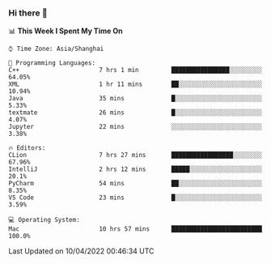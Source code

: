 ### Hi there 👋


<!--START_SECTION:waka-->
📊 **This Week I Spent My Time On** 

```text
⌚︎ Time Zone: Asia/Shanghai

💬 Programming Languages: 
C++                      7 hrs 1 min         ████████████████░░░░░░░░░   64.05% 
XML                      1 hr 11 mins        ██░░░░░░░░░░░░░░░░░░░░░░░   10.94% 
Java                     35 mins             █░░░░░░░░░░░░░░░░░░░░░░░░   5.33% 
textmate                 26 mins             █░░░░░░░░░░░░░░░░░░░░░░░░   4.07% 
Jupyter                  22 mins             ░░░░░░░░░░░░░░░░░░░░░░░░░   3.38%

🔥 Editors: 
CLion                    7 hrs 27 mins       █████████████████░░░░░░░░   67.96% 
IntelliJ                 2 hrs 12 mins       █████░░░░░░░░░░░░░░░░░░░░   20.1% 
PyCharm                  54 mins             ██░░░░░░░░░░░░░░░░░░░░░░░   8.35% 
VS Code                  23 mins             █░░░░░░░░░░░░░░░░░░░░░░░░   3.59%

💻 Operating System: 
Mac                      10 hrs 57 mins      █████████████████████████   100.0%

```


 Last Updated on 10/04/2022 00:46:34 UTC
<!--END_SECTION:waka-->

<!--
**SillyPasty/SillyPasty** is a ✨ _special_ ✨ repository because its `README.md` (this file) appears on your GitHub profile.

Here are some ideas to get you started:

- 🔭 I’m currently working on ...
- 🌱 I’m currently learning ...
- 👯 I’m looking to collaborate on ...
- 🤔 I’m looking for help with ...
- 💬 Ask me about ...
- 📫 How to reach me: ...
- 😄 Pronouns: ...
- ⚡ Fun fact: ...
-->


